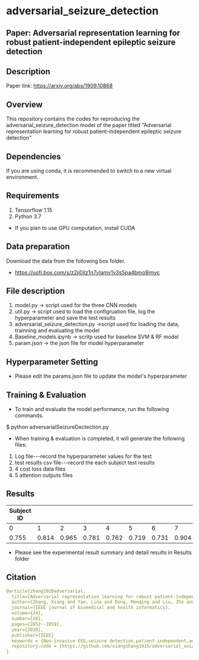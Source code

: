 # adversarial_seizure_detection
## Paper: Adversarial representation learning for robust patient-independent epileptic seizure detection

## Description
Paper link: https://arxiv.org/abs/1909.10868

## Overview
This repository contains the codes for reproducing the adversarial_seizure_detection model of the paper titled "Adversarial representation learning for robust patient-independent epileptic seizure detection"

## Dependencies

If you are using conda, it is recommended to switch to a new virtual environment.

## Requirements

1. Tensorflow 1.15
2. Python 3.7
* If you plan to use GPU computation, install CUDA

## Data preparation
Download the data from the following box folder.
* https://uofi.box.com/s/z2ji0ilz1n7ylamv1v3s5pa4bmo9imyc

## File description
1. model.py -> script used for the three CNN models 
2. util.py -> script used to load the configruation file, log the hyperparameter and save the test results
3. adversarial_seizure_detection.py ->script used for loading the data, trainning and evaluating the model
4. Baseline_models.ipynb -> scritp used for baseline SVM & RF model 
5. param.json -> the json file for model hyperparameter

## Hyperparameter Setting

* Please edit the params.json file to update the model's hyperparameter

## Training & Evaluation

* To train and evaluate the model performance, run the following commands.

$ python adversarialSeizureDectection.py

* When training & evaluation is completed, it will generate the following files:
1. Log file---record the hyperparameter values for the test
2. test results csv file---record the each subject test results
3. 4 cost loss data files
4. 5 attention outputs files

## Results

| Subject ID |  |  |    |    |     |     |     |    |     |     |    |     |     |Average Accuracy|
| --- | --- | --- | --- |--- | --- | --- | --- |--- | --- | --- |--- | --- | --- | --- |
|0    | 1   | 2   | 3   | 4  | 5   |6    | 7   | 8  | 9   | 10  | 11 | 12  |13   |     | 
| 0.755|0.814|0.965|0.781|0.762|0.719|0.731|0.904|0.772|0.629|0.92|0.578|0.694|0.755|0.77|

* Please see the experimental result summary and detail results in Results folder

## Citation
```yaml
@article{zhang2020adversarial,
  title={Adversarial representation learning for robust patient-independent epileptic seizure detection},
  author={Zhang, Xiang and Yao, Lina and Dong, Manqing and Liu, Zhe and Zhang, Yu and Li, Yong},
  journal={IEEE journal of biomedical and health informatics},
  volume={24},
  number={10},
  pages={2852--2859},
  year={2020},
  publisher={IEEE}
  keywords = {Non-invasive EEG,seizure detection,patient-independent,adversarial deep learning},
  repository-code = {https://github.com/xiangzhang1015/adversarial_seizure_detection},
}
```

